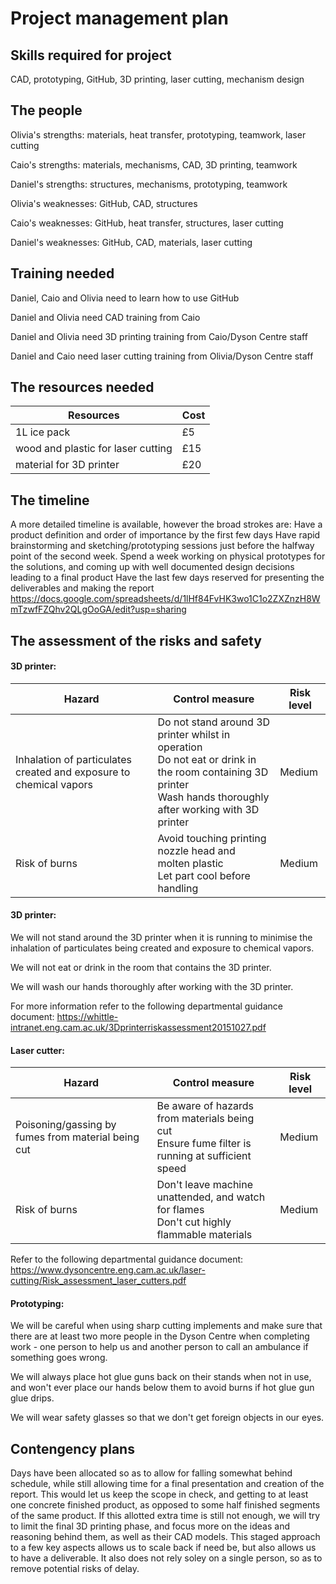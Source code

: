 # Project management plan

## Skills required for project

CAD, prototyping, GitHub, 3D printing, laser cutting, mechanism design


## The people


Olivia's strengths: materials, heat transfer, prototyping, teamwork, laser cutting

Caio's strengths: materials, mechanisms, CAD, 3D printing, teamwork

Daniel's strengths: structures, mechanisms, prototyping, teamwork


Olivia's weaknesses: GitHub, CAD, structures

Caio's weaknesses: GitHub, heat transfer, structures, laser cutting

Daniel's weaknesses: GitHub, CAD, materials, laser cutting

## Training needed

Daniel, Caio and Olivia need to learn how to use GitHub

Daniel and Olivia need CAD training from Caio

Daniel and Olivia need 3D printing training from Caio/Dyson Centre staff

Daniel and Caio need laser cutting training from Olivia/Dyson Centre staff


## The resources needed

| Resources     | Cost          |
| ------------- | ------------- |
| 1L ice pack   | £5            |
| wood and plastic for laser cutting  | £15 |
|material for 3D printer |£20|


## The timeline

A more detailed timeline is available, however the broad strokes are:
Have a product definition and order of importance by the first few days
Have rapid brainstorming and sketching/prototyping sessions just before the halfway point of the second week.
Spend a week working on physical prototypes for the solutions, and coming up with well documented design decisions leading to a final product
Have the last few days reserved for presenting the deliverables and making the report
https://docs.google.com/spreadsheets/d/1lHf84FvHK3wo1C1o2ZXZnzH8WmTzwfFZQhv2QLgOoGA/edit?usp=sharing


## The assessment of the risks and safety

#### 3D printer:

| Hazard        | Control measure | Risk level |
| ------------- | --------------  |------------|
| Inhalation of particulates created and exposure to chemical vapors | Do not stand around 3D printer whilst in operation <br>Do not eat or drink in the room containing 3D printer<br>Wash hands thoroughly after working with 3D printer| Medium |
| Risk of burns | Avoid touching printing nozzle head and molten plastic <br>Let part cool before handling  | Medium |

#### 3D printer:

We will not stand around the 3D printer when it is running to minimise the inhalation of particulates being created and exposure to chemical vapors.

We will not eat or drink in the room that contains the 3D printer.

We will wash our hands thoroughly after working with the 3D printer.

For more information refer to the following departmental guidance document: https://whittle-intranet.eng.cam.ac.uk/3Dprinterriskassessment20151027.pdf


#### Laser cutter:

| Hazard        | Control measure | Risk level |
| ------------- | --------------  |------------|
| Poisoning/gassing by fumes from material being cut | Be aware of hazards from materials being cut <br>Ensure fume filter is running at sufficient speed| Medium |
| Risk of burns | Don't leave machine unattended, and watch for flames <br>Don't cut highly flammable materials | Medium |


Refer to the following departmental guidance document: https://www.dysoncentre.eng.cam.ac.uk/laser-cutting/Risk_assessment_laser_cutters.pdf

#### Prototyping:

We will be careful when using sharp cutting implements and make sure that there are at least two more people in the Dyson Centre when completing work - one person to help us and another person to call an ambulance if something goes wrong.

We will always place hot glue guns back on their stands when not in use, and won't ever place our hands below them to avoid burns if hot glue gun glue drips.

We will wear safety glasses so that we don't get foreign objects in our eyes.


## Contengency plans
Days have been allocated so as to allow for falling somewhat behind schedule, while still allowing time for a final presentation and creation of the report. This would let us keep the scope in check, and getting to at least one concrete finished product, as opposed to some half finished segments of the same product. If this allotted extra time is still not enough, we will try to limit the final 3D printing phase, and focus more on the ideas and reasoning behind them, as well as their CAD models. This staged approach to a few key aspects allows us to scale back if need be, but also allows us to have a deliverable. It also does not rely soley on a single person, so as to remove potential risks of delay.

